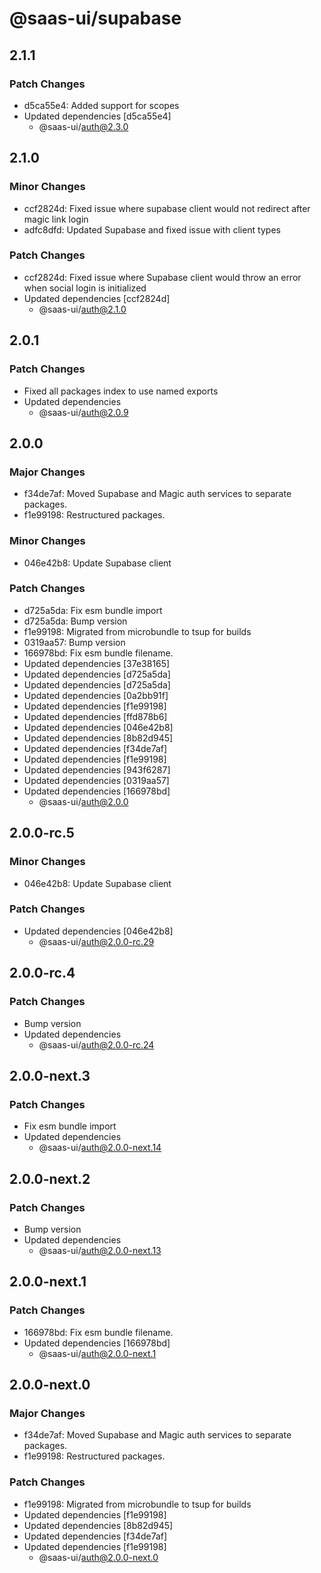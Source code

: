 # @saas-ui/supabase

## 2.1.1

### Patch Changes

- d5ca55e4: Added support for scopes
- Updated dependencies [d5ca55e4]
  - @saas-ui/auth@2.3.0

## 2.1.0

### Minor Changes

- ccf2824d: Fixed issue where supabase client would not redirect after magic link login
- adfc8dfd: Updated Supabase and fixed issue with client types

### Patch Changes

- ccf2824d: Fixed issue where Supabase client would throw an error when social login is initialized
- Updated dependencies [ccf2824d]
  - @saas-ui/auth@2.1.0

## 2.0.1

### Patch Changes

- Fixed all packages index to use named exports
- Updated dependencies
  - @saas-ui/auth@2.0.9

## 2.0.0

### Major Changes

- f34de7af: Moved Supabase and Magic auth services to separate packages.
- f1e99198: Restructured packages.

### Minor Changes

- 046e42b8: Update Supabase client

### Patch Changes

- d725a5da: Fix esm bundle import
- d725a5da: Bump version
- f1e99198: Migrated from microbundle to tsup for builds
- 0319aa57: Bump version
- 166978bd: Fix esm bundle filename.
- Updated dependencies [37e38165]
- Updated dependencies [d725a5da]
- Updated dependencies [d725a5da]
- Updated dependencies [0a2bb91f]
- Updated dependencies [f1e99198]
- Updated dependencies [ffd878b6]
- Updated dependencies [046e42b8]
- Updated dependencies [8b82d945]
- Updated dependencies [f34de7af]
- Updated dependencies [f1e99198]
- Updated dependencies [943f6287]
- Updated dependencies [0319aa57]
- Updated dependencies [166978bd]
  - @saas-ui/auth@2.0.0

## 2.0.0-rc.5

### Minor Changes

- 046e42b8: Update Supabase client

### Patch Changes

- Updated dependencies [046e42b8]
  - @saas-ui/auth@2.0.0-rc.29

## 2.0.0-rc.4

### Patch Changes

- Bump version
- Updated dependencies
  - @saas-ui/auth@2.0.0-rc.24

## 2.0.0-next.3

### Patch Changes

- Fix esm bundle import
- Updated dependencies
  - @saas-ui/auth@2.0.0-next.14

## 2.0.0-next.2

### Patch Changes

- Bump version
- Updated dependencies
  - @saas-ui/auth@2.0.0-next.13

## 2.0.0-next.1

### Patch Changes

- 166978bd: Fix esm bundle filename.
- Updated dependencies [166978bd]
  - @saas-ui/auth@2.0.0-next.1

## 2.0.0-next.0

### Major Changes

- f34de7af: Moved Supabase and Magic auth services to separate packages.
- f1e99198: Restructured packages.

### Patch Changes

- f1e99198: Migrated from microbundle to tsup for builds
- Updated dependencies [f1e99198]
- Updated dependencies [8b82d945]
- Updated dependencies [f34de7af]
- Updated dependencies [f1e99198]
  - @saas-ui/auth@2.0.0-next.0
